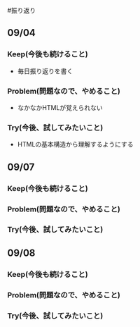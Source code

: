 #振り返り

## 09/04

### Keep(今後も続けること)

- 毎日振り返りを書く

### Problem(問題なので、やめること)

- なかなかHTMLが覚えられない

### Try(今後、試してみたいこと)

- HTMLの基本構造から理解するようにする



## 09/07

### Keep(今後も続けること)



### Problem(問題なので、やめること)



### Try(今後、試してみたいこと)



## 09/08

### Keep(今後も続けること)



### Problem(問題なので、やめること)



### Try(今後、試してみたいこと)


